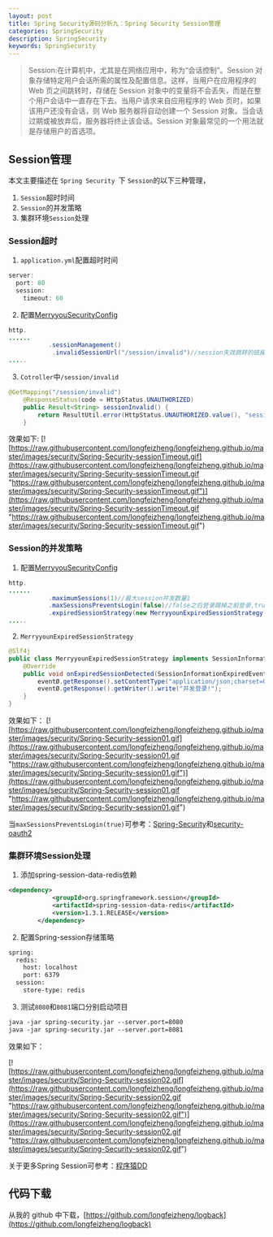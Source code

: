 ```yaml
---
layout: post
title: Spring Security源码分析九：Spring Security Session管理
categories: SpringSecurity
description: SpringSecurity
keywords: SpringSecurity
---
```

> Session:在计算机中，尤其是在网络应用中，称为“会话控制”。Session 对象存储特定用户会话所需的属性及配置信息。这样，当用户在应用程序的 Web 页之间跳转时，存储在 Session 对象中的变量将不会丢失，而是在整个用户会话中一直存在下去。当用户请求来自应用程序的 Web 页时，如果该用户还没有会话，则 Web 服务器将自动创建一个 Session 对象。当会话过期或被放弃后，服务器将终止该会话。Session 对象最常见的一个用法就是存储用户的首选项。

## Session管理 ##

本文主要描述在 `Spring Security `下 `Session`的以下三种管理，

1. `Session`超时时间
2. `Session`的并发策略
3. 集群环境`Session`处理

### Session超时
1. `application.yml`配置超时时间
```java
server:
  port: 80
  session:
    timeout: 60
```
2. 配置[MerryyouSecurityConfig](https://github.com/longfeizheng/logback/blob/master/src/main/java/cn/merryyou/logback/security/MerryyouSecurityConfig.java#L77)
```java
http.
......
	       .sessionManagement()
            .invalidSessionUrl("/session/invalid")//session失效跳转的链接
.....
```
3. `Cotroller`中`/session/invalid`
```java
@GetMapping("/session/invalid")
    @ResponseStatus(code = HttpStatus.UNAUTHORIZED)
    public Result<String> sessionInvalid() {
        return ResultUtil.error(HttpStatus.UNAUTHORIZED.value(), "session失效");
    }
```

效果如下:
[![https://raw.githubusercontent.com/longfeizheng/longfeizheng.github.io/master/images/security/Spring-Security-sessionTimeout.gif](https://raw.githubusercontent.com/longfeizheng/longfeizheng.github.io/master/images/security/Spring-Security-sessionTimeout.gif "https://raw.githubusercontent.com/longfeizheng/longfeizheng.github.io/master/images/security/Spring-Security-sessionTimeout.gif")](https://raw.githubusercontent.com/longfeizheng/longfeizheng.github.io/master/images/security/Spring-Security-sessionTimeout.gif "https://raw.githubusercontent.com/longfeizheng/longfeizheng.github.io/master/images/security/Spring-Security-sessionTimeout.gif")

### Session的并发策略

1. 配置[MerryyouSecurityConfig](https://github.com/longfeizheng/logback/blob/master/src/main/java/cn/merryyou/logback/security/MerryyouSecurityConfig.java#L79)
```java
http.
......
	       .maximumSessions(1)//最大session并发数量1
           .maxSessionsPreventsLogin(false)//false之后登录踢掉之前登录,true则不允许之后登录
           .expiredSessionStrategy(new MerryyounExpiredSessionStrategy())//登录被踢掉时的自定义操作
.....
```
2. `MerryyounExpiredSessionStrategy`
```java
@Slf4j
public class MerryyounExpiredSessionStrategy implements SessionInformationExpiredStrategy {
    @Override
    public void onExpiredSessionDetected(SessionInformationExpiredEvent eventØ) throws IOException, ServletException {
        eventØ.getResponse().setContentType("application/json;charset=UTF-8");
        eventØ.getResponse().getWriter().write("并发登录!");
    }
}
```

效果如下：
[![https://raw.githubusercontent.com/longfeizheng/longfeizheng.github.io/master/images/security/Spring-Security-session01.gif](https://raw.githubusercontent.com/longfeizheng/longfeizheng.github.io/master/images/security/Spring-Security-session01.gif "https://raw.githubusercontent.com/longfeizheng/longfeizheng.github.io/master/images/security/Spring-Security-session01.gif")](https://raw.githubusercontent.com/longfeizheng/longfeizheng.github.io/master/images/security/Spring-Security-session01.gif "https://raw.githubusercontent.com/longfeizheng/longfeizheng.github.io/master/images/security/Spring-Security-session01.gif")

当`maxSessionsPreventsLogin(true)`可参考：[Spring-Security](https://github.com/spring-projects/spring-security/issues/3078)和[security-oauth2](https://github.com/longfeizheng/security-oauth2)

### 集群环境Session处理


1. 添加spring-session-data-redis依赖


```xml
<dependency>
			<groupId>org.springframework.session</groupId>
			<artifactId>spring-session-data-redis</artifactId>
			<version>1.3.1.RELEASE</version>
		</dependency>
```

2. 配置Spring-session存储策略


```xml
spring:
  redis:
    host: localhost
    port: 6379
  session:
    store-type: redis
```

3. 测试`8080`和`8081`端口分别启动项目


```xml
java -jar spring-security.jar --server.port=8080
java -jar spring-security.jar --server.port=8081
```
效果如下：

[![https://raw.githubusercontent.com/longfeizheng/longfeizheng.github.io/master/images/security/Spring-Security-session02.gif](https://raw.githubusercontent.com/longfeizheng/longfeizheng.github.io/master/images/security/Spring-Security-session02.gif "https://raw.githubusercontent.com/longfeizheng/longfeizheng.github.io/master/images/security/Spring-Security-session02.gif")](https://raw.githubusercontent.com/longfeizheng/longfeizheng.github.io/master/images/security/Spring-Security-session02.gif "https://raw.githubusercontent.com/longfeizheng/longfeizheng.github.io/master/images/security/Spring-Security-session02.gif")

关于更多Spring Session可参考：[程序猿DD](http://blog.didispace.com/tags/Spring-Session/)

## 代码下载 ##
从我的 github 中下载，[https://github.com/longfeizheng/logback](https://github.com/longfeizheng/logback)



